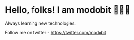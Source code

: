 # Hello, folks! I am modobit 👨🏻‍💻 
Always learning new technologies.  

Follow me on twitter - https://twitter.com/modobit


